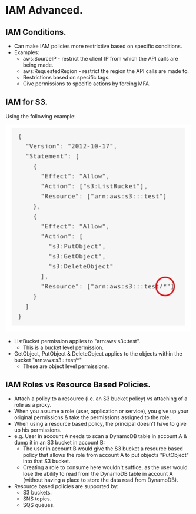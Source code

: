 # **IAM Advanced.**

## **IAM Conditions.**

* Can make IAM policies more restrictive based on specific conditions.
* Examples:
    * aws:SourceIP - restrict the client IP from which the API calls are being made.
    * aws:RequestedRegion - restrict the region the API calls are made to.
    * Restrictions based on specific tags.
    * Give permissions to specific actions by forcing MFA.

## **IAM for S3.**

Using the following example:

<img src='./images/ResourceBasedS3PolicyExample.png'>

* ListBucket permission applies to "arn:aws:s3:::test".
    * This is a bucket level permission.
* GetObject, PutObject & DeleteObject applies to the objects within the bucket "arn:aws:s3:::test/\*"
    * These are object level permissions.

## **IAM Roles vs Resource Based Policies.**

* Attach a policy to a resource (i.e. an S3 bucket policy) vs attaching of a role as a proxy.
* When you assume a role (user, application or service), you give up your original permissions & take the permissions assigned to the role.
* When using a resource based policy, the principal doesn't have to give up his permissions.
* e.g. User in account A needs to scan a DynamoDB table in account A & dump it in an S3 bucket in account B:
    * The user in account B would give the S3 bucket a resource based policy that allows the role from account A to put objects "PutObject" into that S3 bucket.
    * Creating a role to consume here wouldn't suffice, as the user would lose the ability to read from the DynamoDB table in account A (without having a place to store the data read from DynamoDB).
* Resource based policies are supported by:
    * S3 buckets.
    * SNS topics.
    * SQS queues.